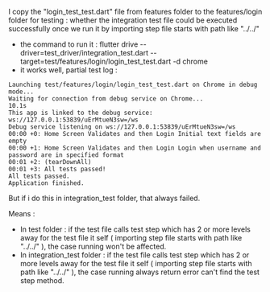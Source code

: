I copy the "login_test_test.dart" file from features folder to the features/login folder for testing :
whether the integration test file could be executed successfully once we run it by importing step file starts with path like "../../"

* the command to run it :
  flutter drive --driver=test_driver/integration_test.dart --target=test/features/login/login_test_test.dart -d chrome
* it works well, partial test log :

```
Launching test/features/login/login_test_test.dart on Chrome in debug mode...
Waiting for connection from debug service on Chrome...             10.1s
This app is linked to the debug service: ws://127.0.0.1:53839/uErMtueN3sw=/ws
Debug service listening on ws://127.0.0.1:53839/uErMtueN3sw=/ws
00:00 +0: Home Screen Validates and then Login Initial text fields are empty
00:00 +1: Home Screen Validates and then Login Login when username and password are in specified format
00:01 +2: (tearDownAll)
00:01 +3: All tests passed!
All tests passed.
Application finished.
```


But if i do this in integration_test folder, that always failed.

Means : 

* In test folder : if the test file calls test step which has 2 or more levels away for the test file it self ( importing step file starts with path like "../../" ), the case running won't be affected.
* In integration_test folder : if the test file calls test step which has 2 or more levels away for the test file it self ( importing step file starts with path like "../../" ), the case running always return error can't find the test step method.
